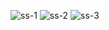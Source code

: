 ![ss-1](https://github.com/akshayAR17/JS_Projects-/assets/107508875/3f260b03-1085-4b9b-abd4-eebf1f0f86f3)
![ss-2](https://github.com/akshayAR17/JS_Projects-/assets/107508875/1a3c7add-6d48-4133-ab19-461754048dac)
![ss-3](https://github.com/akshayAR17/JS_Projects-/assets/107508875/5caefdeb-0b95-4cf1-8293-193900c29080)
